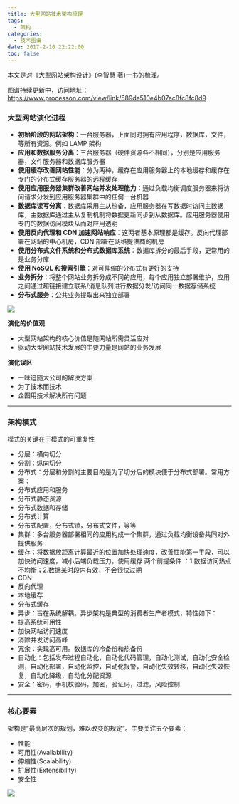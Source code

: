 ```yaml
---
title: 大型网站技术架构梳理
tags:
  - 架构
categories:
  - 技术图谱
date: 2017-2-10 22:22:00
toc: false
---
```


本文是对《大型网站架构设计》(李智慧 著)一书的梳理。

图谱持续更新中，访问地址：
https://www.processon.com/view/link/589da510e4b07ac8fc8fc8d9

### 大型网站演化进程
- **初始阶段的网站架构**：一台服务器，上面同时拥有应用程序，数据库，文件，等所有资源。例如 LAMP 架构
- **应用和数据服务分离**：三台服务器（硬件资源各不相同），分别是应用服务器，文件服务器和数据库服务器
- **使用缓存改善网站性能**：分为两种，缓存在应用服务器上的本地缓存和缓存在专门的分布式缓存服务器的远程缓存
- **使用应用服务器集群改善网站并发处理能力**：通过负载均衡调度服务器来将访问请求分发到应用服务器集群中的任何一台机器
- **数据库读写分离**：数据库采用主从热备，应用服务器在写数据时访问主数据库，主数据库通过主从复制机制将数据更新同步到从数据库。应用服务器使用专门的数据访问模块从而对应用透明
- **使用反向代理和 CDN 加速网站响应**：这两者基本原理都是缓存。反向代理部署在网站的中心机房，CDN 部署在网络提供商的机房
- **使用分布式文件系统和分布式数据库系统**：数据库拆分的最后手段，更常用的是业务分库
- **使用 NoSQL 和搜索引擎**：对可伸缩的分布式有更好的支持
- **业务拆分**：将整个网站业务拆分成不同的应用，每个应用独立部署维护，应用之间通过超链接建立联系/消息队列进行数据分发/访问同一数据存储系统
- **分布式服务**：公共业务提取出来独立部署

![](http://7xvfir.com1.z0.glb.clouddn.com/%E5%A4%A7%E5%9E%8B%E7%BD%91%E7%AB%99%E6%8A%80%E6%9C%AF%E6%9E%B6%E6%9E%84%E6%A2%B3%E7%90%86%E6%A2%B3%E7%90%86/1.png)

<!-- more -->

**演化的价值观**
- 大型网站架构的核心价值是随网站所需灵活应对
- 驱动大型网站技术发展的主要力量是网站的业务发展

**演化误区**
- 一味追随大公司的解决方案
- 为了技术而技术
- 企图用技术解决所有问题

---

### 架构模式
模式的关键在于模式的可重复性
- 分层：横向切分
- 分割：纵向切分
- 分布式：分层和分割的主要目的是为了切分后的模块便于分布式部署。常用方案：
 - 分布式应用和服务
 - 分布式静态资源
 - 分布式数据和存储
 - 分布式计算
 - 分布式配置，分布式锁，分布式文件，等等
- 集群：多台服务器部署相同的应用构成一个集群，通过负载均衡设备共同对外提供服务
- 缓存：将数据放距离计算最近的位置加快处理速度，改善性能第一手段，可以加快访问速度，减小后端负载压力。使用缓存 两个前提条件 ：1.数据访问热点不均衡；2.数据某时段内有效，不会很快过期
 - CDN
 - 反向代理
 - 本地缓存
 - 分布式缓存
- 异步：旨在系统解耦。异步架构是典型的消费者生产者模式，特性如下：
 - 提高系统可用性
 - 加快网站访问速度
 - 消除并发访问高峰
- 冗余：实现高可用。数据库的冷备份和热备份
- 自动化：包括发布过程自动化，自动化代码管理，自动化测试，自动化安全检测，自动化部署，自动化监控，自动化报警，自动化失效转移，自动化失效恢复，自动化降级，自动化分配资源
- 安全：密码，手机校验码，加密，验证码，过滤，风险控制

---

### 核心要素
架构是“最高层次的规划，难以改变的规定”。主要关注五个要素：
- 性能
- 可用性(Availability)
- 伸缩性(Scalability)
- 扩展性(Extensibility)
- 安全性

![](http://7xvfir.com1.z0.glb.clouddn.com/%E5%A4%A7%E5%9E%8B%E7%BD%91%E7%AB%99%E6%8A%80%E6%9C%AF%E6%9E%B6%E6%9E%84%E6%A2%B3%E7%90%86%E6%A2%B3%E7%90%86/2.png)

